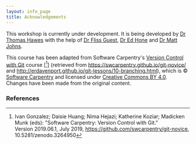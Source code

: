 ```yaml
---
layout: info_page
title: Acknowledgements
---
```


This workshop is currently under development. It is being developed by
<a href="https://www.exeter.ac.uk/research/services/contact/staff/profile/index.php?web_id=Thomas_Hawes" target="_blank" rel="external noreferrer">Dr Thomas Hawes</a>
with the help of <a href="https://www.exeter.ac.uk/research/services/contact/staff/profile/index.php?web_id=Fliss_Guest" target="_blank" rel="external noreferrer">Dr Fliss Guest</a>,
<a href="https://www.exeter.ac.uk/research/services/contact/staff/profile/index.php?web_id=Ed_Hone" target="_blank" rel="external noreferrer">Dr Ed Hone</a>
and <a href="https://www.exeter.ac.uk/research/services/contact/staff/profile/index.php?web_id=Matt_Johns" target="_blank" rel="external noreferrer">Dr Matt Johns</a>.

This course has been adapted from Software Carpentry's
<a href="https://swcarpentry.github.io/git-novice/" target="_blank" rel="external noreferrer">Version Control with Git</a>
course [[^1]] (retrieved from <a href="https://swcarpentry.github.io/git-novice/" target="_blank" rel="external noreferrer">https://swcarpentry.github.io/git-novice/</a>
and <a href="http://erdavenport.github.io/git-lessons/10-branching.html" target="_blank" rel="external noreferrer">http://erdavenport.github.io/git-lessons/10-branching.html</a>), which is &copy; <a href="https://software-carpentry.org/" target="_blank" rel="external noreferrer">Software Carpentry</a> and licensed
under <a href="https://creativecommons.org/licenses/by/4.0/" target="_blank" rel="external noreferrer">Creative Commons BY 4.0</a>.
Changes have been made from the original content.


### References

[^1]: Ivan Gonzalez; Daisie Huang;  Nima Hejazi;  Katherine Koziar; 
      Madicken Munk (eds): "Software Carpentry: Version Control with Git."  
      Version 2019.06.1, July 2019,
      <a href="https://github.com/swcarpentry/git-novice">https://github.com/swcarpentry/git-novice</a>,
      10.5281/zenodo.3264950
